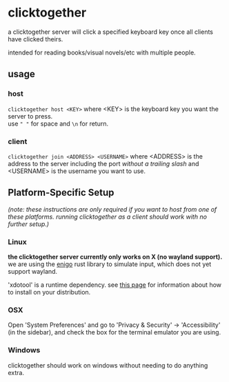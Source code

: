 # clicktogether

a clicktogether server will click a specified keyboard key
once all clients have clicked theirs.

intended for reading books/visual novels/etc with multiple
people.

## usage

### host

`clicktogether host <KEY>` where \<KEY\> is the keyboard key you want
the server to press.  
use `" "` for space and `\n` for return.

### client

`clicktogether join <ADDRESS> <USERNAME>` where \<ADDRESS\> is the
address to the server including the port *without a trailing slash*
and \<USERNAME\> is the username you want to use.


## Platform-Specific Setup

*(note: these instructions are only required if you want
to host from one of these platforms. running clicktogether
as a client should work with no further setup.)*

### Linux

**the clicktogether server currently only works on X (no wayland
support).**  
we are using the [enigo](https://github.com/enigo-rs/enigo)
rust library to simulate input, which does not yet support
wayland.

'xdotool' is a runtime dependency. see
[this page](https://github.com/jordansissel/xdotool#installation)
for information about how to install on your distribution.


### OSX

Open 'System Preferences' and go to 'Privacy & Security'
-> 'Accessibility' (in the sidebar), and check the box
for the terminal emulator you are using.

### Windows

clicktogether should work on windows without needing to do
anything extra.
